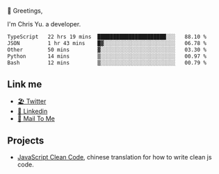 👋 Greetings, 

I'm Chris Yu. a developer. 


<!--START_SECTION:waka-->

```txt
TypeScript   22 hrs 19 mins  ██████████████████████░░░   88.10 %
JSON         1 hr 43 mins    █▓░░░░░░░░░░░░░░░░░░░░░░░   06.78 %
Other        50 mins         ▓░░░░░░░░░░░░░░░░░░░░░░░░   03.30 %
Python       14 mins         ▒░░░░░░░░░░░░░░░░░░░░░░░░   00.97 %
Bash         12 mins         ▒░░░░░░░░░░░░░░░░░░░░░░░░   00.79 %
```

<!--END_SECTION:waka-->

## Link me

- [🏖️ Twitter](https://twitter.com/yuetong3yu)
- [🧳 Linkedin](https://www.linkedin.com/in/yuetong3yu)
- [📧 Mail To Me](mailto:yuetong3yu@gmail.com)


## Projects 

- [JavaScript Clean Code](https://js-clean-code-cn.vercel.app/), chinese translation for how to write clean js code.

